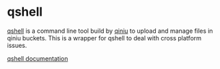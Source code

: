 # qshell
[qshell](https://github.com/qiniu/qshell) is a command line tool build by [qiniu](https://qiniu.com) to upload and manage files in qiniu buckets.
This is a wrapper for qshell to deal with cross platform issues.

[qshell documentation](http://developer.qiniu.com/code/v6/tool/qshell.html#usage)